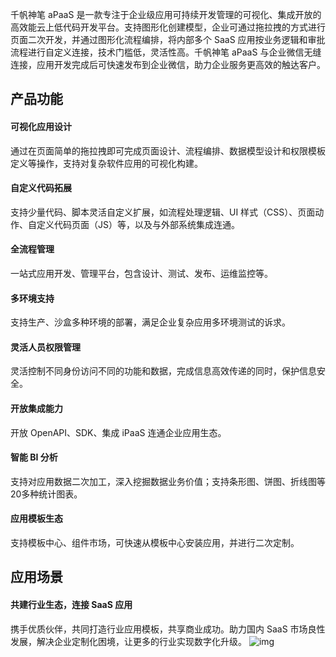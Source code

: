 千帆神笔 aPaaS 是一款专注于企业级应用可持续开发管理的可视化、集成开放的高效能云上低代码开发平台。支持图形化创建模型，企业可通过拖拉拽的方式进行页面二次开发，并通过图形化流程编排，将内部多个 SaaS 应用按业务逻辑和审批流程进行自定义连接，技术门槛低，灵活性高。千帆神笔 aPaaS 与企业微信无缝连接，应用开发完成后可快速发布到企业微信，助力企业服务更高效的触达客户。  


## 产品功能


#### 可视化应用设计

通过在页面简单的拖拉拽即可完成页面设计、流程编排、数据模型设计和权限模板定义等操作，支持对复杂软件应用的可视化构建。

#### 自定义代码拓展

支持少量代码、脚本灵活自定义扩展，如流程处理逻辑、UI 样式（CSS）、页面动作、自定义代码页面（JS）等，以及与外部系统集成连通。

#### 全流程管理

一站式应用开发、管理平台，包含设计、测试、发布、运维监控等。

#### 多环境支持

支持生产、沙盒多种环境的部署，满足企业复杂应用多环境测试的诉求。

#### 灵活人员权限管理

灵活控制不同身份访问不同的功能和数据，完成信息高效传递的同时，保护信息安全。

#### 开放集成能力

开放 OpenAPI、SDK、集成 iPaaS 连通企业应用生态。

#### 智能 BI 分析

支持对应用数据二次加工，深入挖掘数据业务价值；支持条形图、饼图、折线图等20多种统计图表。

#### 应用模板生态

支持模板中心、组件市场，可快速从模板中心安装应用，并进行二次定制。



## 应用场景

#### 共建行业生态，连接 SaaS 应用

携手优质伙伴，共同打造行业应用模板，共享商业成功。助力国内 SaaS 市场良性发展，解决企业定制化困境，让更多的行业实现数字化升级。
![img](https://main.qcloudimg.com/raw/90a95797ec024f78919c43d0c3811171.svg)
